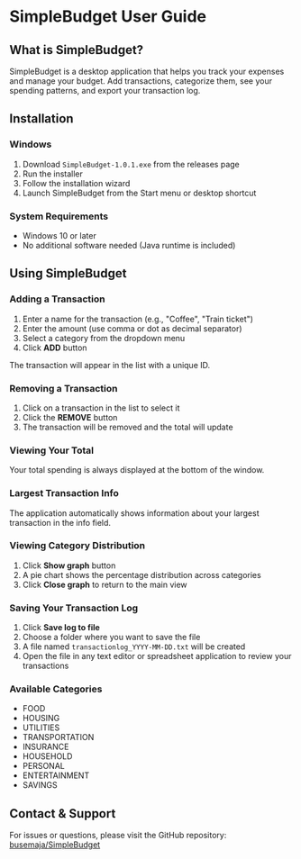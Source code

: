 # SimpleBudget User Guide

## What is SimpleBudget?

SimpleBudget is a desktop application that helps you track your expenses and manage your budget. Add transactions, categorize them, see your spending patterns, and export your transaction log.

## Installation

### Windows

1. Download `SimpleBudget-1.0.1.exe` from the releases page
2. Run the installer
3. Follow the installation wizard
4. Launch SimpleBudget from the Start menu or desktop shortcut

### System Requirements

- Windows 10 or later
- No additional software needed (Java runtime is included)

## Using SimpleBudget

### Adding a Transaction

1. Enter a name for the transaction (e.g., "Coffee", "Train ticket")
2. Enter the amount (use comma or dot as decimal separator)
3. Select a category from the dropdown menu
4. Click **ADD** button

The transaction will appear in the list with a unique ID.

### Removing a Transaction

1. Click on a transaction in the list to select it
2. Click the **REMOVE** button
3. The transaction will be removed and the total will update

### Viewing Your Total

Your total spending is always displayed at the bottom of the window.

### Largest Transaction Info

The application automatically shows information about your largest transaction in the info field.

### Viewing Category Distribution

1. Click **Show graph** button
2. A pie chart shows the percentage distribution across categories
3. Click **Close graph** to return to the main view

### Saving Your Transaction Log

1. Click **Save log to file**
2. Choose a folder where you want to save the file
3. A file named `transactionlog_YYYY-MM-DD.txt` will be created
4. Open the file in any text editor or spreadsheet application to review your transactions

### Available Categories

- FOOD
- HOUSING
- UTILITIES
- TRANSPORTATION
- INSURANCE
- HOUSEHOLD
- PERSONAL
- ENTERTAINMENT
- SAVINGS

## Contact & Support

For issues or questions, please visit the GitHub repository: [busemaja/SimpleBudget](https://github.com/busemaja/SimpleBudget)
